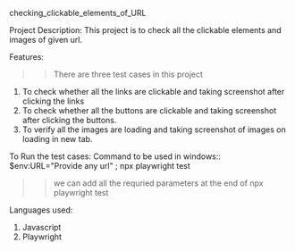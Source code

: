  checking_clickable_elements_of_URL

 Project Description:
 This project is to check all the clickable elements and images of given url.

 Features:
>> There are three test cases in this project
 1. To check whether all the links are clickable and taking screenshot after clicking the links
 2. To check whether all the buttons are clickable and taking screenshot  after clicking the buttons.
 3. To verify all the images are loading and taking screenshot of images on loading in new tab.

  To Run the test cases:
  Command to be used in windows:: 
    $env:URL="Provide any url" ; npx playwright test
   >> we can add all the requried parameters at the end of npx playwright test

 Languages used:
 1. Javascript
 2. Playwright
